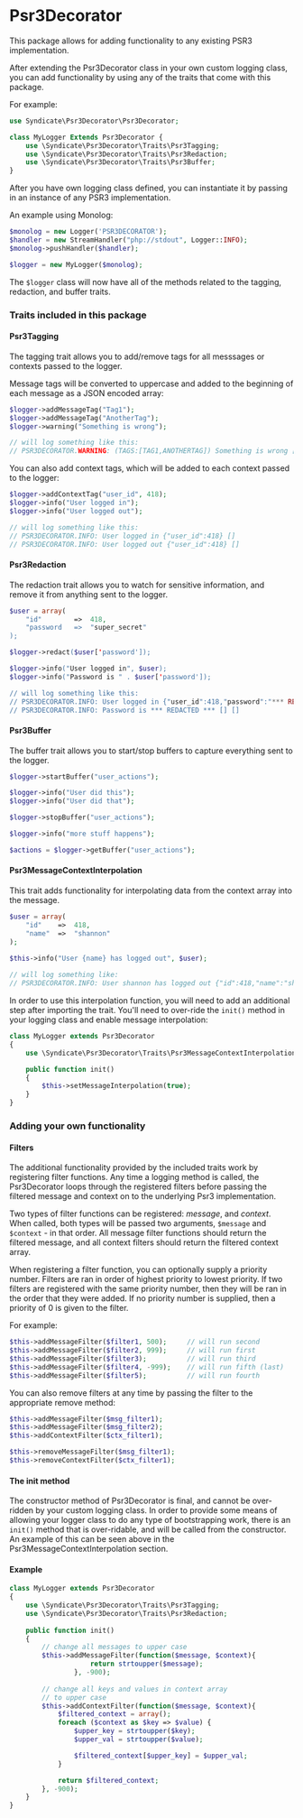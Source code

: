 # Psr3Decorator
This package allows for adding functionality to any existing PSR3 implementation.

After extending the Psr3Decorator class in your own custom logging class, you can 
add functionality by using any of the traits that come with this package.

For example:
```php
use Syndicate\Psr3Decorator\Psr3Decorator;

class MyLogger Extends Psr3Decorator {
    use \Syndicate\Psr3Decorator\Traits\Psr3Tagging;
    use \Syndicate\Psr3Decorator\Traits\Psr3Redaction;
    use \Syndicate\Psr3Decorator\Traits\Psr3Buffer;
}
```

After you have own logging class defined, you can instantiate it by passing in an instance of any PSR3 
implementation.

An example using Monolog:
```php
$monolog = new Logger('PSR3DECORATOR');
$handler = new StreamHandler("php://stdout", Logger::INFO);
$monolog->pushHandler($handler);

$logger = new MyLogger($monolog);
```

The ```$logger``` class will now have all of the methods related to the tagging, redaction, and buffer traits.

### Traits included in this package

#### Psr3Tagging
The tagging trait allows you to add/remove tags for all messsages or contexts passed to the logger.

Message tags will be converted to uppercase and added to the beginning of each message as a JSON encoded array:

```php
$logger->addMessageTag("Tag1");
$logger->addMessageTag("AnotherTag");
$logger->warning("Something is wrong");

// will log something like this:
// PSR3DECORATOR.WARNING: (TAGS:[TAG1,ANOTHERTAG]) Something is wrong [] []
```

You can also add context tags, which will be added to each context passed to the logger:
```php
$logger->addContextTag("user_id", 418);
$logger->info("User logged in");
$logger->info("User logged out");

// will log something like this:
// PSR3DECORATOR.INFO: User logged in {"user_id":418} []
// PSR3DECORATOR.INFO: User logged out {"user_id":418} []
```

#### Psr3Redaction
The redaction trait allows you to watch for sensitive information, and remove it from anything sent to the logger.

```php
$user = array(
    "id"        =>  418,
    "password   =>  "super_secret"
);

$logger->redact($user['password']);

$logger->info("User logged in", $user);
$logger->info("Password is " . $user['password']);

// will log something like this:
// PSR3DECORATOR.INFO: User logged in {"user_id":418,"password":"*** REDACTED ***"} []
// PSR3DECORATOR.INFO: Password is *** REDACTED *** [] []

```

#### Psr3Buffer
The buffer trait allows you to start/stop buffers to capture everything sent to the logger.

```php
$logger->startBuffer("user_actions");

$logger->info("User did this");
$logger->info("User did that");

$logger->stopBuffer("user_actions");

$logger->info("more stuff happens");

$actions = $logger->getBuffer("user_actions");

```

#### Psr3MessageContextInterpolation
This trait adds functionality for interpolating data from the context array into the message.

```php
$user = array(
    "id"    =>  418,
    "name"  =>  "shannon"
);

$this->info("User {name} has logged out", $user);
 
// will log something like:
// PSR3DECORATOR.INFO: User shannon has logged out {"id":418,"name":"shannon"} [] 
```

In order to use this interpolation function, you will need to add an additional step after importing the trait.
You'll need to over-ride the ```init()``` method in your logging class and enable message interpolation:

```php
class MyLogger extends Psr3Decorator
{
    use \Syndicate\Psr3Decorator\Traits\Psr3MessageContextInterpolation;

    public function init()
    {
        $this->setMessageInterpolation(true);
    } 
} 
```


### Adding your own functionality

#### Filters
The additional functionality provided by the included traits work by registering filter functions.  Any time a 
logging method is called, the Psr3Decorator loops through the registered filters before passing the filtered message and context on to the underlying Psr3 
implementation.

Two types of filter functions can be registered: *message*, and *context*.
When called, both types will be passed two arguments, ```$message``` and ```$context``` - in that order.
All message filter functions should return the filtered message, and all context filters should return the filtered 
context array.

When registering a filter function, you can optionally supply a priority number.  Filters are ran in order of highest
priority to lowest priority.  If two filters are registered with the same priority number, then they will be ran in the 
order that they were added.  If no priority number is supplied, then a priority of 0 is given to the filter.

For example:
```php
$this->addMessageFilter($filter1, 500);     // will run second
$this->addMessageFilter($filter2, 999);     // will run first
$this->addMessageFilter($filter3);          // will run third
$this->addMessageFilter($filter4, -999);    // will run fifth (last)
$this->addMessageFilter($filter5);          // will run fourth
```

You can also remove filters at any time by passing the filter to the appropriate remove method:
```php
$this->addMessageFilter($msg_filter1);
$this->addMessageFilter($msg_filter2);
$this->addContextFilter($ctx_filter1);

$this->removeMessageFilter($msg_filter1);
$this->removeContextFilter($ctx_filter1);
```

#### The init method
The constructor method of Psr3Decorator is final, and cannot be over-ridden by your custom logging class.
In order to provide some means of allowing your logger class to do any type of bootstrapping work, there is an
```init()``` method that is over-ridable, and will be called from the constructor.  An example of this can be seen 
above in the Psr3MessageContextInterpolation section.

#### Example
```php
class MyLogger extends Psr3Decorator
{    
    use \Syndicate\Psr3Decorator\Traits\Psr3Tagging;
    use \Syndicate\Psr3Decorator\Traits\Psr3Redaction;
    
    public function init()
    {
        // change all messages to upper case
        $this->addMessageFilter(function($message, $context){
                    return strtoupper($message);
                }, -900);
        
        // change all keys and values in context array
        // to upper case
        $this->addContextFilter(function($message, $context){
            $filtered_context = array();
            foreach ($context as $key => $value) {
                $upper_key = strtoupper($key);
                $upper_val = strtoupper($value);

                $filtered_context[$upper_key] = $upper_val;
            }

            return $filtered_context;
        }, -900);
    } 
} 
```











